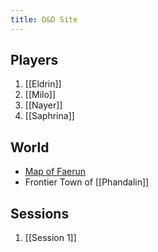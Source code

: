 ```yaml
---
title: D&D Site
---
```

Players
---
1. [[Eldrin]]
2. [[Milo]]
3. [[Nayer]]
4. [[Saphrina]]

World
---
- [Map of Faerun](http://media.wizards.com/2015/images/dnd/resources/Sword-Coast-Map_HighRes.jpg)
- Frontier Town of [[Phandalin]]

Sessions
---
1. [[Session 1]]
